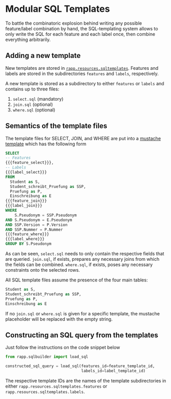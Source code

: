 # Modular SQL Templates

To battle the combinatoric explosion behind writing any possible
feature/label combination by hand,
the SQL-templating system allows to only write the SQL for each
feature and each label once, then combine everything arbitrarily.

## Adding a new template

New templates are stored in
[`rapp.resources.sqltemplates`](../rapp/resources/sqltemplates).
Features and labels are stored in the subdirectories `features` and `labels`,
respectively.

A new template is stored as a subdirectory to either `features` or `labels`
and contains up to three files:

1. `select.sql` (mandatory)
1. `join.sql` (optional)
1. `where.sql` (optional)

## Semantics of the template files

The template files for SELECT, JOIN, and WHERE
are put into a [mustache template](../rapp/resources/sqltemplates/skeleton.sql)
which has the following form

```sql
SELECT
-- Features
{{{feature_select}}},
-- Labels
{{{label_select}}}
FROM
  Student as S,
  Student_schreibt_Pruefung as SSP,
  Pruefung as P,
  Einschreibung as E
{{{feature_join}}}
{{{label_join}}}
WHERE
    S.Pseudonym = SSP.Pseudonym
AND S.Pseudonym = E.Pseudonym
AND SSP.Version = P.Version
AND SSP.Nummer = P.Nummer
{{{feature_where}}}
{{{label_where}}}
GROUP BY S.Pseudonym
```

As can be seen, `select.sql` needs to only contain the respective fields that
are queried.
`join.sql`, if exists, prepares any necessary joins from which the fields can
be combined.
`where.sql`, if exists, poses any necessary constraints onto the selected rows.

All SQL template files assume the presence of the four main tables:

```sql
Student as S,
Student_schreibt_Pruefung as SSP,
Pruefung as P,
Einschreibung as E
```

If no `join.sql` or `where.sql` is given for a specific template,
the mustache placeholder will be replaced with the empty string.

## Constructing an SQL query from the templates

Just follow the instructions on the code snippet below

```python
from rapp.sqlbuilder import load_sql

constructed_sql_query = load_sql(features_id=feature_template_id,
                                 labels_id=label_template_id)
```

The respective template IDs are the names of the template
subdirectories in either
`rapp.resources.sqltemplates.features`
or
`rapp.resources.sqltemplates.labels`.
